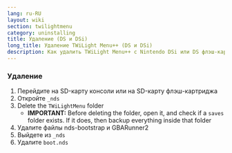 ```yaml
---
lang: ru-RU
layout: wiki
section: twilightmenu
category: uninstalling
title: Удаление (DS и DSi)
long_title: Удаление TWiLight Menu++ (DS и DSi)
description: Как удалить TWiLight Menu++ с Nintendo DSi или DS флэш-картриджа
---
```


### Удаление
1. Перейдите на SD-карту консоли или на SD-карту флэш-картриджа
1. Откройте `_nds`
1. Delete the `TWiLightMenu` folder
    - **IMPORTANT:** Before deleting the folder, open it, and check if a `saves` folder exists. If it does, then backup everything inside that folder
1. Удалите файлы nds-bootstrap и GBARunner2
1. Выйдете из `_nds`
1. Удалите `boot.nds`
